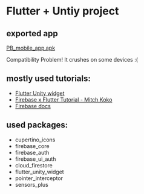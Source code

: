 # Flutter + Untiy project

## exported app

[PB_mobile_app.apk](https://drive.google.com/file/d/1dvAC40JtWkphT-DzQG51aVdA26QCKS38/view?usp=sharing)

Compatibility Problem! It crushes on some devices :(

## mostly used tutorials:

- [Flutter Unity widget](https://github.com/juicycleff/flutter-unity-view-widget)
- [Firebase x Flutter Tutorial - Mitch Koko](https://youtube.com/playlist?list=PLlvRDpXh1Se4wZWOWs8yapI8AS_fwDHzf&si=vu5WAwTmGlCtSNYJ)
- [Firebase docs](https://firebase.google.com)

## used packages:

- cupertino_icons
- firebase_core
- firebase_auth
- firebase_ui_auth
- cloud_firestore
- flutter_unity_widget
- pointer_interceptor
- sensors_plus
